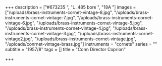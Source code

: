 +++
description = ["#673235 ", "L .485 bore ", "18A "]
images = ["/uploads/brass-instruments-cornet-vintage-8.jpg", "/uploads/brass-instruments-cornet-vintage-7.jpg", "/uploads/brass-instruments-cornet-vintage-6.jpg", "/uploads/brass-instruments-cornet-vintage-5.jpg", "/uploads/brass-instruments-cornet-vintage-4.jpg", "/uploads/brass-instruments-cornet-vintage-3.jpg", "/uploads/brass-instruments-cornet-vintage2.jpg", "/uploads/brass-instruments-cornet-vintage.jpg", "/uploads/conrnet-vintage-brass.jpg"]
instruments = "cornets"
series = ""
subtitle = "1957/8"
tags = []
title = "Conn Director Coprion"

+++
